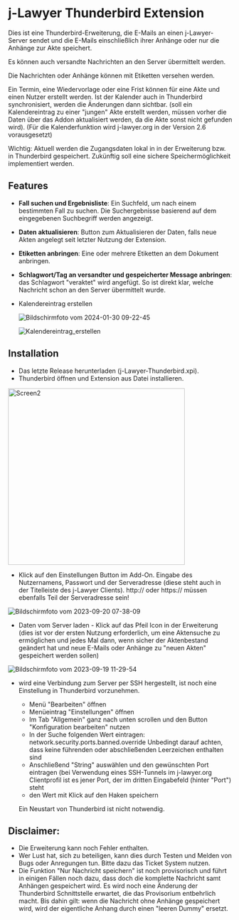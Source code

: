 # j-Lawyer Thunderbird Extension

Dies ist eine Thunderbird-Erweiterung, die E-Mails an einen j-Lawyer-Server sendet und die E-Mails einschließlich ihrer Anhänge oder nur die Anhänge zur Akte speichert. 

Es können auch versandte Nachrichten an den Server übermittelt werden.

Die Nachrichten oder Anhänge können mit Etiketten versehen werden. 

Ein Termin, eine Wiedervorlage oder eine Frist können für eine Akte und einen Nutzer erstellt werden. Ist der Kalender auch in Thunderbird synchronisiert, werden die Änderungen dann sichtbar. (soll ein Kalendereintrag zu einer "jungen" Akte erstellt werden, müssen vorher die Daten über das Addon aktualisiert werden, da die Akte sonst nicht gefunden wird). (Für die Kalenderfunktion wird j-lawyer.org in der Version 2.6 vorausgesetzt)

Wichtig: Aktuell werden die Zugangsdaten lokal in in der Erweiterung bzw. in Thunderbird gespeichert. Zukünftig soll eine sichere Speichermöglichkeit implementiert werden. 

## Features

- **Fall suchen und Ergebnisliste**: Ein Suchfeld, um nach einem bestimmten Fall zu suchen. Die Suchergebnisse basierend auf dem eingegebenen Suchbegriff werden angezeigt.
- **Daten aktualisieren**: Button zum Aktualisieren der Daten, falls neue Akten angelegt seit letzter Nutzung der Extension.
- **Etiketten anbringen**: Eine oder mehrere Etiketten an dem Dokument anbringen.
- **Schlagwort/Tag an versandter und gespeicherter Message anbringen**: das Schlagwort "veraktet" wird angefügt. So ist direkt klar, welche Nachricht schon an den Server übermittelt wurde.

- Kalendereintrag erstellen
  
  ![Bildschirmfoto vom 2024-01-30 09-22-45](https://github.com/jlawyerorg/j-lawyer-tbaddon/assets/71747937/686c4693-4e56-49d4-9bc0-21b0cb4beca6)
  
  ![Kalendereintrag_erstellen](https://github.com/jlawyerorg/j-lawyer-tbaddon/assets/71747937/4531ba6d-f8ee-4ce5-8843-c748c2d5df87)



## Installation
- Das letzte Release herunterladen (j-Lawyer-Thunderbird.xpi). 
- Thunderbird öffnen und Extension aus Datei installieren.

<img width="397" alt="Screen2" src="https://github.com/jlawyerorg/j-lawyer-tbaddon/assets/71747937/976805db-ff94-425e-a710-43c40f568fd8">

- Klick auf den Einstellungen Button im Add-On. Eingabe des Nutzernamens, Passwort und der Serveradresse (diese steht auch in der Titelleiste des j-Lawyer Clients). http:// oder https:// müssen ebenfalls Teil der Serveradresse sein! 

![Bildschirmfoto vom 2023-09-20 07-38-09](https://github.com/jlawyerorg/j-lawyer-tbaddon/assets/71747937/a2b2c2b4-bdec-4b14-b94a-ab15f33676e3)


- Daten vom Server laden - Klick auf das Pfeil Icon in der Erweiterung (dies ist vor der ersten Nutzung erforderlich, um eine Aktensuche zu ermöglichen und jedes Mal dann, wenn sicher der Aktenbestand geändert hat und neue E-Mails oder Anhänge zu "neuen Akten" gespeichert werden sollen)
  
![Bildschirmfoto vom 2023-09-19 11-29-54](https://github.com/jlawyerorg/j-lawyer-tbaddon/assets/71747937/43b2c296-bb85-4b62-9ddb-70355075aaf1)

- wird eine Verbindung zum Server per SSH hergestellt, ist noch eine Einstellung in Thunderbird vorzunehmen.

    - Menü "Bearbeiten" öffnen
    - Menüeintrag "Einstellungen" öffnen
    - Im Tab "Allgemein" ganz nach unten scrollen und den Button "Konfiguration bearbeiten" nutzen
    - In der Suche folgenden Wert eintragen: network.security.ports.banned.override    Unbedingt darauf achten, dass keine führenden oder abschließenden Leerzeichen enthalten sind
    - Anschließend "String" auswählen und den gewünschten Port eintragen (bei Verwendung eines SSH-Tunnels im j-lawyer.org Clientprofil ist es jener Port, der im dritten Eingabefeld (hinter "Port") steht
    - den Wert mit Klick auf den Haken speichern
    
    Ein Neustart von Thunderbird ist nicht notwendig.

## Disclaimer:
- Die Erweiterung kann noch Fehler enthalten. 
- Wer Lust hat, sich zu beteiligen, kann dies durch Testen und Melden von Bugs oder Anregungen tun. Bitte dazu das Ticket System nutzen.   
- Die Funktion "Nur Nachricht speichern" ist noch provisorisch und führt in einigen Fällen noch dazu, dass doch die komplette Nachricht samt Anhängen gespeichert wird. Es wird noch eine Änderung der Thunderbird Schnittstelle erwartet, die das Provisorium entbehrlich macht. Bis dahin gilt: wenn die Nachricht ohne Anhänge gespeichert wird, wird der eigentliche Anhang durch einen "leeren Dummy" ersetzt.
